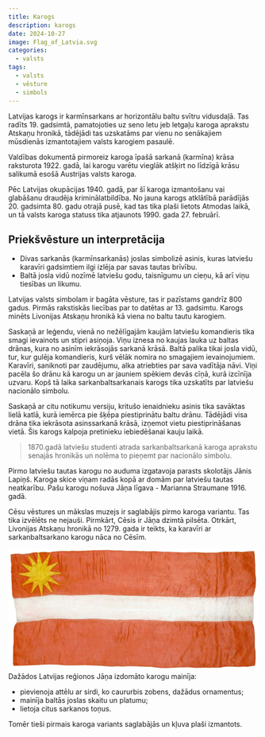 ```yaml
---
title: Karogs
description: karogs
date: 2024-10-27
image: Flag_of_Latvia.svg
categories:
  - valsts
tags:
  - valsts
  - vēsture
  - simbols
---
```

Latvijas karogs ir karmīnsarkans ar horizontālu baltu svītru vidusdaļā. Tas radīts 19. gadsimtā, pamatojoties uz seno letu jeb letgaļu karoga aprakstu Atskaņu hronikā, tādējādi tas uzskatāms par vienu no senākajiem mūsdienās izmantotajiem valsts karogiem pasaulē.

Valdības dokumentā pirmoreiz karoga īpašā sarkanā (karmīna) krāsa raksturota 1922. gadā, lai karogu varētu vieglāk atšķirt no līdzīgā krāsu salikumā esošā Austrijas valsts karoga.

Pēc Latvijas okupācijas 1940. gadā, par šī karoga izmantošanu vai glabāšanu draudēja kriminālatbildība. No jauna karogs atklātībā parādījās 20. gadsimta 80. gadu otrajā pusē, kad tas tika plaši lietots Atmodas laikā, un tā valsts karoga statuss tika atjaunots 1990. gada 27. februārī.

## Priekšvēsture un interpretācija

- Divas sarkanās (karmīnsarkanās) joslas simbolizē asinis, kuras latviešu karavīri gadsimtiem ilgi izlēja par savas tautas brīvību.
- Baltā josla vidū nozīmē latviešu godu, taisnīgumu un cieņu, kā arī viņu tiesības un likumu.

Latvijas valsts simbolam ir bagāta vēsture, tas ir pazīstams gandrīz 800 gadus. Pirmās rakstiskās liecības par to datētas ar 13. gadsimtu. Karogs minēts Livonijas Atskaņu hronikā kā viena no baltu tautu karogiem.

Saskaņā ar leģendu, vienā no nežēlīgajām kaujām latviešu komandieris tika smagi ievainots un stipri asiņoja. Viņu iznesa no kaujas lauka uz baltas drānas, kura no asinīm iekrāsojās sarkanā krāsā. Baltā palika tikai josla vidū, tur, kur gulēja komandieris, kurš vēlāk nomira no smagajiem ievainojumiem. Karavīri, saniknoti par zaudējumu, alka atriebties par sava vadītāja nāvi. Viņi pacēla šo drānu kā karogu un ar jauniem spēkiem devās cīņā, kurā izcīnīja uzvaru. Kopš tā laika sarkanbaltsarkanais karogs tika uzskatīts par latviešu nacionālo simbolu.

Saskaņā ar citu notikumu versiju, kritušo ienaidnieku asinis tika savāktas lielā katlā, kurā iemērca pie šķēpa piestiprinātu baltu drānu. Tādējādi visa drāna tika iekrāsota asinssarkanā krāsā, izņemot vietu piestiprināšanas vietā. Šis karogs kalpoja pretinieku iebiedēšanai kauju laikā.

> 1870.gadā latviešu studenti atrada sarkanbaltsarkanā karoga aprakstu senajās hronikās un nolēma to pieņemt par nacionālo simbolu.

Pirmo latviešu tautas karogu no auduma izgatavoja parasts skolotājs Jānis Lapiņš. Karoga skice viņam radās kopā ar domām par latviešu tautas neatkarību. Pašu karogu nošuva Jāņa līgava - Marianna Straumane 1916. gadā.

Cēsu vēstures un mākslas muzejs ir saglabājis pirmo karoga variantu. Tas tika izvēlēts ne nejauši. Pirmkārt, Cēsis ir Jāņa dzimtā pilsēta. Otrkārt, Livonijas Atskaņu hronikā no 1279. gada ir teikts, ka karavīri ar sarkanbaltsarkano karogu nāca no Cēsīm.


![](pirmskarogs.png)
Dažādos Latvijas reģionos Jāņa izdomāto karogu mainīja:

- pievienoja attēlu ar sirdi, ko caururbis zobens, dažādus ornamentus;
- mainīja baltās joslas skaitu un platumu;
- lietoja citus sarkanos toņus.

Tomēr tieši pirmais karoga variants saglabājās un kļuva plaši izmantots.
